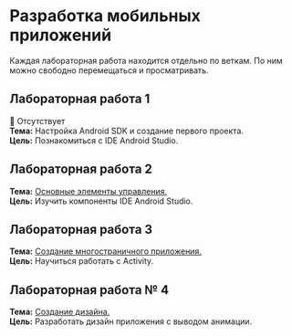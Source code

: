 # Разработка мобильных приложений
Каждая лабораторная работа находится отдельно по веткам. По ним можно свободно перемещаться и просматривать.

## Лабораторная работа 1
🚫 Отсутствует<br/>
**Тема:** Настройка Android SDK и создание первого проекта.<br/>
**Цель:** Познакомиться с IDE Android Studio.

## Лабораторная работа 2
**Тема:** [Основные элементы управления.](https://github.com/Stirven13/Laboratory-for-mobily-application/tree/Lab2)<br/>
**Цель:** Изучить компоненты IDE Android Studio.

## Лабораторная работа 3
**Тема:** [Создание многостраничного приложения.](https://github.com/Stirven13/Laboratory-for-mobily-application/tree/Lab3)<br/>
**Цель:** Научиться работать с Activity.

## Лабораторная работа № 4
**Тема:** [Создание дизайна.](https://github.com/Stirven13/Laboratory-for-mobily-application/tree/Lab4)<br/>
**Цель:** Разработать дизайн приложения с выводом анимации.
